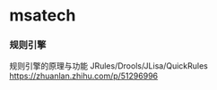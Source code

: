 # msatech


### 规则引擎
规则引擎的原理与功能 JRules/Drools/JLisa/QuickRules https://zhuanlan.zhihu.com/p/51296996
